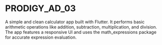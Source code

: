 # PRODIGY_AD_03
A simple and clean calculator app built with Flutter. It performs basic arithmetic operations like addition, subtraction, multiplication, and division. The app features a responsive UI and uses the math_expressions package for accurate expression evaluation.

